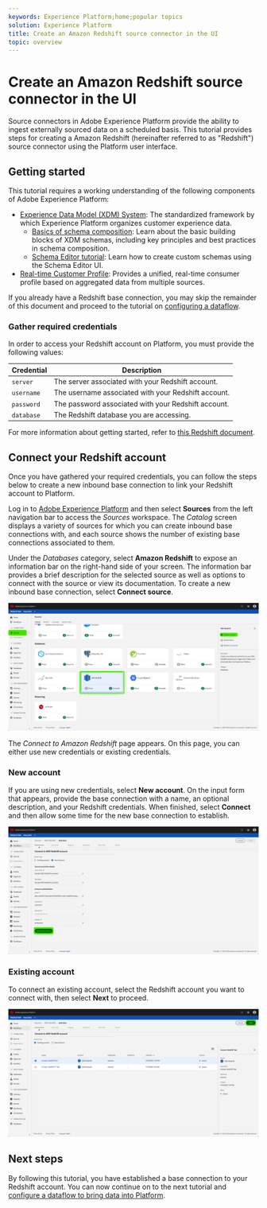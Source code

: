 ```yaml
---
keywords: Experience Platform;home;popular topics
solution: Experience Platform
title: Create an Amazon Redshift source connector in the UI
topic: overview
---
```


# Create an Amazon Redshift source connector in the UI

Source connectors in Adobe Experience Platform provide the ability to ingest externally sourced data on a scheduled basis. This tutorial provides steps for creating a Amazon Redshift (hereinafter referred to as "Redshift") source connector using the Platform user interface.

## Getting started

This tutorial requires a working understanding of the following components of Adobe Experience Platform:

-   [Experience Data Model (XDM) System](../../../../../xdm/home.md): The standardized framework by which Experience Platform organizes customer experience data.
    -   [Basics of schema composition](../../../../../xdm/schema/composition.md): Learn about the basic building blocks of XDM schemas, including key principles and best practices in schema composition.
    -   [Schema Editor tutorial](../../../../../xdm/tutorials/create-schema-ui.md): Learn how to create custom schemas using the Schema Editor UI.
-   [Real-time Customer Profile](../../../../../profile/home.md): Provides a unified, real-time consumer profile based on aggregated data from multiple sources.

If you already have a Redshift base connection, you may skip the remainder of this document and proceed to the tutorial on [configuring a dataflow](../../dataflow/databases.md).

### Gather required credentials

In order to access your Redshift account on Platform, you must provide the following values:

| **Credential** | **Description** |
| -------------- | --------------- |
| `server` | The server associated with your Redshift account. |
| `username` | The username associated with your Redshift account. |
| `password` | The password associated with your Redshift account. |
| `database` | The Redshift database you are accessing. |

For more information about getting started, refer to [this Redshift document](https://docs.aws.amazon.com/redshift/latest/gsg/getting-started.html).

## Connect your Redshift account

Once you have gathered your required credentials, you can follow the steps below to create a new inbound base connection to link your Redshift account to Platform.

Log in to <a href="https://platform.adobe.com" target="_blank">Adobe Experience Platform</a> and then select **Sources** from the left navigation bar to access the *Sources* workspace. The *Catalog* screen displays a variety of sources for which you can create inbound base connections with, and each source shows the number of existing base connections associated to them.

Under the *Databases* category, select **Amazon Redshift** to expose an information bar on the right-hand side of your screen. The information bar provides a brief description for the selected source as well as options to connect with the source or view its documentation. To create a new inbound base connection, select **Connect source**. 

![](../../../../images/tutorials/create/redshift/sources-catalog.png)

The *Connect to Amazon Redshift* page appears. On this page, you can either use new credentials or existing credentials.

### New account

If you are using new credentials, select **New account**. On the input form that appears, provide the base connection with a name, an optional description, and your Redshift credentials. When finished, select **Connect** and then allow some time for the new base connection to establish.

![](../../../../images/tutorials/create/redshift/new-credentials.png)

### Existing account

To connect an existing account, select the Redshift account you want to connect with, then select **Next** to proceed.

![](../../../../images/tutorials/create/redshift/existing-credentials.png)

## Next steps

By following this tutorial, you have established a base connection to your Redshift account. You can now continue on to the next tutorial and [configure a dataflow to bring data into Platform](../../dataflow/databases.md).